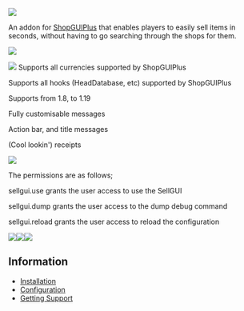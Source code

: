 ![](https://i.imgur.com/kKx5gUu.png)

An addon for [ShopGUIPlus](https://www.spigotmc.org/resources/shopgui-1-7-1-16.6515/) that enables players to easily sell items in seconds, without having to go searching through the shops for them.

![](https://i.imgur.com/P6mPXDK.gif)

![](https://i.imgur.com/h7Ruzj8.png)
Supports all currencies supported by ShopGUIPlus

Supports all hooks (HeadDatabase, etc) supported by ShopGUIPlus

Supports from 1.8, to 1.19

Fully customisable messages

Action bar, and title messages

(Cool lookin') receipts

![](https://i.imgur.com/NZ9sc2w.png)

The permissions are as follows;

sellgui.use grants the user access to use the SellGUI

sellgui.dump grants the user access to the dump debug command

sellgui.reload grants the user access to reload the configuration

![](https://i.imgur.com/u2IFwlB.png)![](https://i.imgur.com/mXnsSK9.png)![](https://i.imgur.com/SK5ulCR.png)


## Information
- [Installation](https://github.com/MackenzieMolloy/ShopGUIPlus-SellGUI/wiki/Installation)
- [Configuration](https://github.com/MackenzieMolloy/ShopGUIPlus-SellGUI/wiki/Configuration)
- [Getting Support](https://github.com/MackenzieMolloy/ShopGUIPlus-SellGUI/wiki/Getting-Support)

